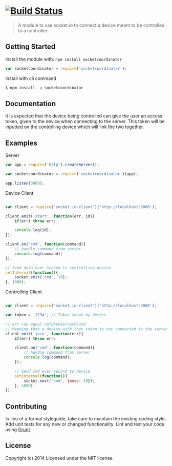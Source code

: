 #  [![Build Status](https://travis-ci.org/williamfligor/socketCoordinator.svg?branch=master)](https://travis-ci.org/williamfligor/socketCoordinator)

> A module to use socket.io to connect a device meant to be controlled to a controller.


## Getting Started

Install the module with: `npm install socketcoordinator`

```js
var socketcoordinator = require('socketcoordinator');
```

Install with cli command

```sh
$ npm install -g socketcoordinator
```

## Documentation

It is expected that the device being controlled can give the user an access token, given to the device when connecting to the server. This token will be inputted on the controlling device which will link the two together.

## Examples

Server
```js
var app = require('http').createServer();

var socketcoordinator = require('socketcoordinator')(app);

app.listen(3000);
```

Device Client

```js

var client = require('socket.io-client')('http://localhost:3000');

client.emit('start', function(err, id){
    if(err) throw err;

    console.log(id);
});

client.on('cmd', function(command){
    // handle command from server
    console.log(command);
});

// Send data ever second to controlling device
setInterval(function(){
    socket.emit('cmd', 10);
}, 1000);
```

Controlling Client

```js

var client = require('socket.io-client')('http://localhost:3000');

var token = '1234'; // Token shown by device

// err can equal noTokenServerFound
// Meaning that a device with that token is not connected to the server
client.emit('join', function(err){
    if(err) throw err;

    client.on('cmd', function(command){
        // handle command from server
        console.log(command);
    });

    // Send cmd ever second to device
    setInterval(function(){
        socket.emit('cmd', {move: 10});
    }, 1000);
});
```
## Contributing

In lieu of a formal styleguide, take care to maintain the existing coding style. Add unit tests for any new or changed functionality. Lint and test your code using [Grunt](http://gruntjs.com).


## License

Copyright (c) 2014
Licensed under the MIT license.

